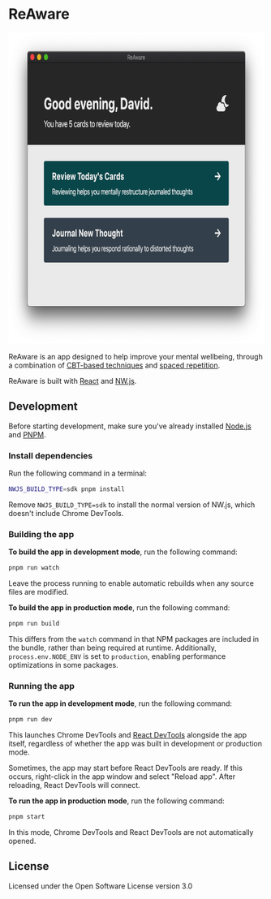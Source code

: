 # ReAware

<img width="752" height="614" src="assets/screenshot.png" alt="ReAware app, with header Good evening, David, and with two buttons: Review Today's Cards and Journal New Thought" />

ReAware is an app designed to help improve your mental wellbeing, through a combination of [CBT-based techniques](https://en.wikipedia.org/wiki/Cognitive_behavioral_therapy) and [spaced repetition](https://en.wikipedia.org/wiki/Spaced_repetition).

ReAware is built with [React](https://reactjs.org/) and [NW.js](https://nwjs.io/).

## Development

Before starting development, make sure you've already installed [Node.js](https://nodejs.org/en/download/) and [PNPM](https://pnpm.js.org/en/installation).

### Install dependencies

Run the following command in a terminal:

```sh
NWJS_BUILD_TYPE=sdk pnpm install
```

Remove `NWJS_BUILD_TYPE=sdk` to install the normal version of NW.js, which doesn't include Chrome DevTools.

### Building the app

**To build the app in development mode**, run the following command:

```sh
pnpm run watch
```

Leave the process running to enable automatic rebuilds when any source files are modified.

**To build the app in production mode**, run the following command:

```sh
pnpm run build
```

This differs from the `watch` command in that NPM packages are included in the bundle, rather than being required at runtime. Additionally, `process.env.NODE_ENV` is set to `production`, enabling performance optimizations in some packages.

### Running the app

**To run the app in development mode**, run the following command:

```sh
pnpm run dev
```

This launches Chrome DevTools and [React DevTools](https://www.npmjs.com/package/react-devtools) alongside the app itself, regardless of whether the app was built in development or production mode.

Sometimes, the app may start before React DevTools are ready. If this occurs, right-click in the app window and select "Reload app". After reloading, React DevTools will connect.

**To run the app in production mode**, run the following command:

```sh
pnpm start
```

In this mode, Chrome DevTools and React DevTools are not automatically opened.

## License

Licensed under the Open Software License version 3.0
